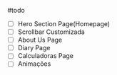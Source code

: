 #todo
- [ ] Hero Section Page(Homepage)
- [ ] Scrollbar Customizada
- [ ] About Us Page
- [ ] Diary Page
- [ ] Calculadoras Page
- [ ] Animações 
